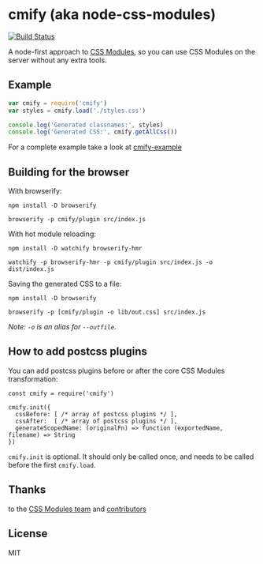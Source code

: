 cmify (aka node-css-modules)
====

[![Build Status](https://api.travis-ci.org/joshwnj/cmify.svg)](https://travis-ci.org/joshwnj/cmify)

A node-first approach to [CSS Modules](https://github.com/css-modules/css-modules), so you can use CSS Modules on the server without any extra tools.

Example
----

```js
var cmify = require('cmify')
var styles = cmify.load('./styles.css')

console.log('Generated classnames:', styles)
console.log('Generated CSS:', cmify.getAllCss())
```

For a complete example take a look at [cmify-example](https://github.com/joshwnj/cmify-example)

Building for the browser
----

With browserify:

```
npm install -D browserify

browserify -p cmify/plugin src/index.js
```

With hot module reloading:

```
npm install -D watchify browserify-hmr

watchify -p browserify-hmr -p cmify/plugin src/index.js -o dist/index.js
```

Saving the generated CSS to a file:

```
npm install -D browserify

browserify -p [cmify/plugin -o lib/out.css] src/index.js
```

_Note: `-o` is an alias for `--outfile`._

How to add postcss plugins
----

You can add postcss plugins before or after the core CSS Modules transformation:

```
const cmify = require('cmify')

cmify.init({
  cssBefore: [ /* array of postcss plugins */ ],
  cssAfter:  [ /* array of postcss plugins */ ],
  generateScopedName: (originalFn) => function (exportedName, filename) => String
})
```

`cmify.init` is optional. It should only be called once, and needs to be called before the first `cmify.load`.

Thanks
----

to the [CSS Modules team](https://github.com/orgs/css-modules/people) and [contributors](https://github.com/joshwnj/cmify/graphs/contributors)

License
----

MIT
